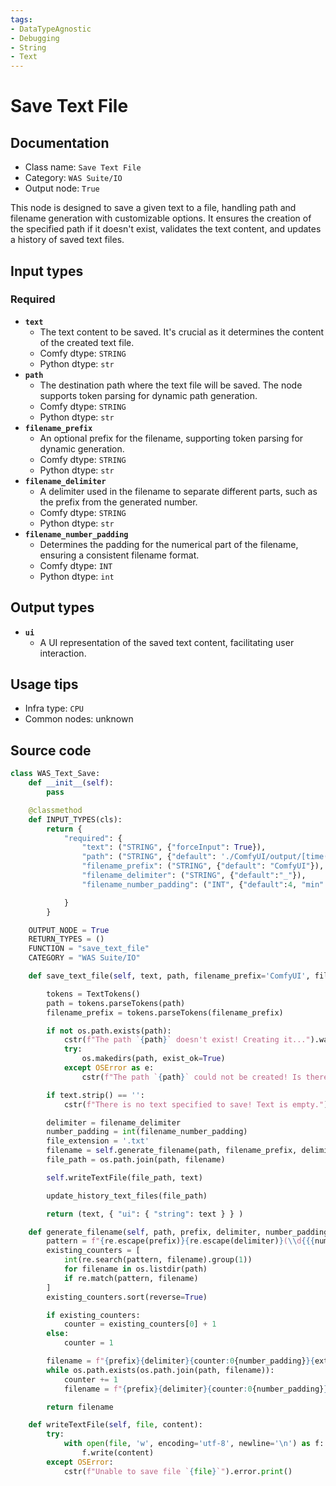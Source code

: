 ```yaml
---
tags:
- DataTypeAgnostic
- Debugging
- String
- Text
---
```


# Save Text File
## Documentation
- Class name: `Save Text File`
- Category: `WAS Suite/IO`
- Output node: `True`

This node is designed to save a given text to a file, handling path and filename generation with customizable options. It ensures the creation of the specified path if it doesn't exist, validates the text content, and updates a history of saved text files.
## Input types
### Required
- **`text`**
    - The text content to be saved. It's crucial as it determines the content of the created text file.
    - Comfy dtype: `STRING`
    - Python dtype: `str`
- **`path`**
    - The destination path where the text file will be saved. The node supports token parsing for dynamic path generation.
    - Comfy dtype: `STRING`
    - Python dtype: `str`
- **`filename_prefix`**
    - An optional prefix for the filename, supporting token parsing for dynamic generation.
    - Comfy dtype: `STRING`
    - Python dtype: `str`
- **`filename_delimiter`**
    - A delimiter used in the filename to separate different parts, such as the prefix from the generated number.
    - Comfy dtype: `STRING`
    - Python dtype: `str`
- **`filename_number_padding`**
    - Determines the padding for the numerical part of the filename, ensuring a consistent filename format.
    - Comfy dtype: `INT`
    - Python dtype: `int`
## Output types
- **`ui`**
    - A UI representation of the saved text content, facilitating user interaction.
## Usage tips
- Infra type: `CPU`
- Common nodes: unknown


## Source code
```python
class WAS_Text_Save:
    def __init__(self):
        pass

    @classmethod
    def INPUT_TYPES(cls):
        return {
            "required": {
                "text": ("STRING", {"forceInput": True}),
                "path": ("STRING", {"default": './ComfyUI/output/[time(%Y-%m-%d)]', "multiline": False}),
                "filename_prefix": ("STRING", {"default": "ComfyUI"}),
                "filename_delimiter": ("STRING", {"default":"_"}),
                "filename_number_padding": ("INT", {"default":4, "min":2, "max":9, "step":1}),

            }
        }

    OUTPUT_NODE = True
    RETURN_TYPES = ()
    FUNCTION = "save_text_file"
    CATEGORY = "WAS Suite/IO"

    def save_text_file(self, text, path, filename_prefix='ComfyUI', filename_delimiter='_', filename_number_padding=4):

        tokens = TextTokens()
        path = tokens.parseTokens(path)
        filename_prefix = tokens.parseTokens(filename_prefix)

        if not os.path.exists(path):
            cstr(f"The path `{path}` doesn't exist! Creating it...").warning.print()
            try:
                os.makedirs(path, exist_ok=True)
            except OSError as e:
                cstr(f"The path `{path}` could not be created! Is there write access?\n{e}").error.print()

        if text.strip() == '':
            cstr(f"There is no text specified to save! Text is empty.").error.print()

        delimiter = filename_delimiter
        number_padding = int(filename_number_padding)
        file_extension = '.txt'
        filename = self.generate_filename(path, filename_prefix, delimiter, number_padding, file_extension)
        file_path = os.path.join(path, filename)

        self.writeTextFile(file_path, text)

        update_history_text_files(file_path)

        return (text, { "ui": { "string": text } } )

    def generate_filename(self, path, prefix, delimiter, number_padding, extension):
        pattern = f"{re.escape(prefix)}{re.escape(delimiter)}(\\d{{{number_padding}}})"
        existing_counters = [
            int(re.search(pattern, filename).group(1))
            for filename in os.listdir(path)
            if re.match(pattern, filename)
        ]
        existing_counters.sort(reverse=True)

        if existing_counters:
            counter = existing_counters[0] + 1
        else:
            counter = 1

        filename = f"{prefix}{delimiter}{counter:0{number_padding}}{extension}"
        while os.path.exists(os.path.join(path, filename)):
            counter += 1
            filename = f"{prefix}{delimiter}{counter:0{number_padding}}{extension}"

        return filename

    def writeTextFile(self, file, content):
        try:
            with open(file, 'w', encoding='utf-8', newline='\n') as f:
                f.write(content)
        except OSError:
            cstr(f"Unable to save file `{file}`").error.print()

```
